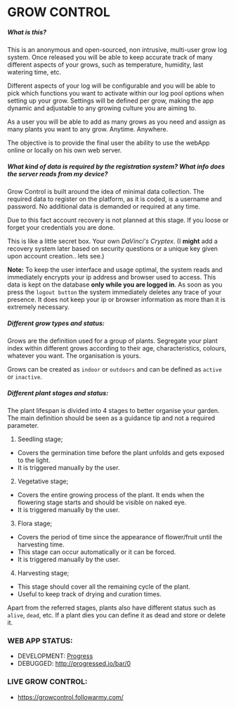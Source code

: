 # GROW CONTROL

##### What is this?

This is an anonymous and open-sourced, non intrusive, multi-user grow log system.
Once released you will be able to keep accurate track of many different aspects of your grows, such as temperature, humidity, last watering time, etc.

Different aspects of your log will be configurable and you will be able to pick which functions you want to activate within our log pool options when setting up your grow. Settings will be defined per grow, making the app dynamic and adjustable to any growing culture you are aiming to.

As a user you will be able to add as many grows as you need and assign as many plants you want to any grow. Anytime. Anywhere.

The objective is to provide the final user the ability to use the webApp online or locally on his own web server.

##### What kind of data is required by the registration system? What info does the server reads from my device?

Grow Control is built around the idea of minimal data collection.
The required data to register on the platform, as it is coded, is a username and password.
No additional data is demanded or required at any time.

Due to this fact account recovery is not planned at this stage.
If you loose or forget your credentials you are done.

This is like a little secret box. Your own _DaVinci's Cryptex_.
(I **might** add a recovery system later based on security questions or a unique key given upon account creation.. lets see.)


**Note:**
To keep the user interface and usage optimal, the system reads and immediately encrypts your ip address and browser used to access.
This data is kept on the database **only while you are logged in**.
As soon as you press the `logout button` the system immediately deletes any trace of your presence.
It does not keep your ip or browser information as more than it is extremely necessary.

##### Different grow types and status:

Grows are the definition used for a group of plants.
Segregate your plant index within different grows according to their age, characteristics, colours, whatever you want.
The organisation is yours.

Grows can be created as `indoor` or `outdoors` and can be defined as `active` or `inactive`.

##### Different plant stages and status:

The plant lifespan is divided into 4 stages to better organise your garden.
The main definition should be seen as a guidance tip and not a required parameter.

1. Seedling stage;
  - Covers the germination time before the plant unfolds and gets exposed to the light.
  - It is triggered manually by the user.

2. Vegetative stage;
  - Covers the entire growing process of the plant. It ends when the flowering stage starts and should be visible on naked eye.
  - It is triggered manually by the user.

3. Flora stage;
  - Covers the period of time since the appearance of flower/fruit until the harvesting time.
  - This stage can occur automatically or it can be forced.
  - It is triggered manually by the user.

4. Harvesting stage;
  - This stage should cover all the remaining cycle of the plant.
  - Useful to keep track of drying and curation times.

Apart from the referred stages, plants also have different status such as `alive`, `dead`, etc.
If a plant dies you can define it as dead and store or delete it.


### WEB APP STATUS:
- DEVELOPMENT: [Progress](http://progressed.io/bar/15)
- DEBUGGED: http://progressed.io/bar/0


### LIVE GROW CONTROL:
- https://growcontrol.followarmy.com/
